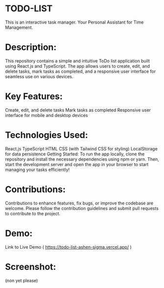 # TODO-LIST
This is an interactive task manager. Your Personal Assistant for Time Management.

# Description:
This repository contains a simple and intuitive ToDo list application built using React.js and TypeScript. The app allows users to create, edit, and delete tasks, mark tasks as completed, and a responsive user interface for seamless use on various devices.

# Key Features:

Create, edit, and delete tasks
Mark tasks as completed
Responsive user interface for mobile and desktop devices

# Technologies Used:

React.js
TypeScript
HTML
CSS (with Tailwind CSS for styling)
LocalStorage for data persistence
Getting Started:
To run the app locally, clone the repository and install the necessary dependencies using npm or yarn. Then, start the development server and open the app in your browser to start managing your tasks efficiently!

# Contributions:
Contributions to enhance features, fix bugs, or improve the codebase are welcome. Please follow the contribution guidelines and submit pull requests to contribute to the project.

# Demo:
Link to Live Demo ( https://todo-list-ashen-sigma.vercel.app/ )

# Screenshot:
 (non yet please)

